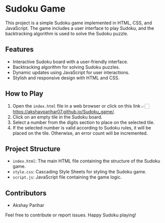 # Sudoku Game
This project is a simple Sudoku game implemented in HTML, CSS, and JavaScript. The game includes a user interface to play Sudoku, and the backtracking algorithm is used to solve the Sudoku puzzle.

## Features

- Interactive Sudoku board with a user-friendly interface.
- Backtracking algorithm for solving Sudoku puzzles.
- Dynamic updates using JavaScript for user interactions.
- Stylish and responsive design with HTML and CSS.

## How to Play

1. Open the `index.html` file in a web browser or click on this link 👉🏻 https://akshayparihar07.github.io/Sudoku_game/.
2. Click on an empty tile in the Sudoku board.
3. Select a number from the digits section to place on the selected tile.
4. If the selected number is valid according to Sudoku rules, it will be placed on the tile. Otherwise, an error count will be incremented.

## Project Structure

- `index.html`: The main HTML file containing the structure of the Sudoku game.
- `style.css`: Cascading Style Sheets for styling the Sudoku game.
- `script.js`: JavaScript file containing the game logic.

## Contributors

- Akshay Parihar

Feel free to contribute or report issues. Happy Sudoku playing!
